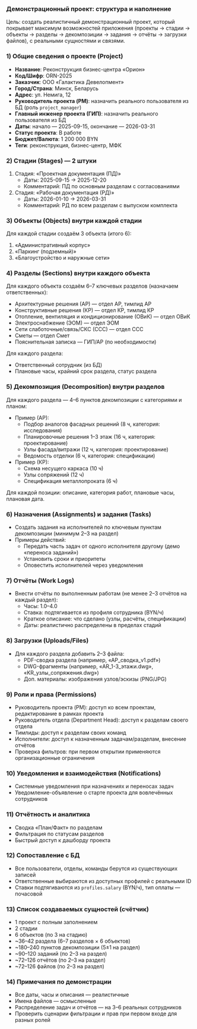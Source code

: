 ### Демонстрационный проект: структура и наполнение

Цель: создать реалистичный демонстрационный проект, который покрывает максимум возможностей приложения (проекты → стадии → объекты → разделы → декомпозиции → задания → отчёты → загрузки файлов), с реальными сущностями и связями.

### 1) Общие сведения о проекте (Project)
- **Название**: Реконструкция бизнес-центра «Орион»
- **Код/Шифр**: ORN-2025
- **Заказчик**: ООО «Галактика Девелопмент»
- **Город/Страна**: Минск, Беларусь
- **Адрес**: ул. Немига, 12
- **Руководитель проекта (PM)**: назначить реального пользователя из БД (роль `project_manager`)
- **Главный инженер проекта (ГИП)**: назначить реального пользователя из БД
- **Даты**: начало — 2025-09-15, окончание — 2026-03-31
- **Статус проекта**: В работе
- **Бюджет/Валюта**: 1 200 000 BYN
- **Теги**: реконструкция, бизнес-центр, МФК

### 2) Стадии (Stages) — 2 штуки
1. Стадия: «Проектная документация (ПД)»
   - Даты: 2025-09-15 → 2025-12-20
   - Комментарий: ПД по основным разделам с согласованиями
2. Стадия: «Рабочая документация (РД)»
   - Даты: 2026-01-10 → 2026-03-31
   - Комментарий: РД по всем разделам с выпуском комплекта

### 3) Объекты (Objects) внутри каждой стадии
Для каждой стадии создаём 3 объекта (итого 6):
1. «Административный корпус»
2. «Паркинг (подземный)»
3. «Благоустройство и наружные сети»

### 4) Разделы (Sections) внутри каждого объекта
Для каждого объекта создаём 6–7 ключевых разделов (назначаем ответственных):
- Архитектурные решения (АР) — отдел АР, тимлид АР
- Конструктивные решения (КР) — отдел КР, тимлид КР
- Отопление, вентиляция и кондиционирование (ОВиК) — отдел ОВиК
- Электроснабжение (ЭОМ) — отдел ЭОМ
- Сети слаботочные/связь/СКС (ССС) — отдел ССС
- Сметы — отдел Смет
- Пояснительная записка — ГИП/АР (по необходимости)

Для каждого раздела:
- Ответственный сотрудник (из БД)
- Плановые часы, крайний срок раздела, статус раздела

### 5) Декомпозиция (Decomposition) внутри разделов
Для каждого раздела — 4–6 пунктов декомпозиции с категориями и планом:
- Пример (АР):
  - Подбор аналогов фасадных решений (8 ч, категория: исследования)
  - Планировочные решения 1–3 этаж (16 ч, категория: проектирование)
  - Узлы фасада/витражи (12 ч, категория: проектирование)
  - Ведомость отделки (6 ч, категория: спецификации)
- Пример (КР):
  - Схема несущего каркаса (10 ч)
  - Узлы сопряжений (12 ч)
  - Спецификация металлопроката (6 ч)

Для каждой позиции: описание, категория работ, плановые часы, плановая дата.

### 6) Назначения (Assignments) и задания (Tasks)
- Создать задания на исполнителей по ключевым пунктам декомпозиции (минимум 2–3 на раздел)
- Примеры действий:
  - Передать часть задач от одного исполнителя другому (демо «переноса заданий»)
  - Установить сроки и приоритеты
  - Оповестить исполнителей через уведомления

### 7) Отчёты (Work Logs)
- Внести отчёты по выполненным работам (не менее 2–3 отчётов на каждый раздел):
  - Часы: 1.0–4.0
  - Ставка: подтягивается из профиля сотрудника (BYN/ч)
  - Краткое описание: что сделано (узлы, расчёты, спецификации)
  - Даты: реалистично распределены в пределах стадий

### 8) Загрузки (Uploads/Files)
- Для каждого раздела добавить 2–3 файла:
  - PDF-сводка раздела (например, «АР_сводка_v1.pdf»)
  - DWG-фрагменты (например, «AR_1-3_этажи.dwg», «KR_узлы_сопряжения.dwg»)
  - Доп. материалы: изображения узлов/эскизы (PNG/JPG)

### 9) Роли и права (Permissions)
- Руководитель проекта (PM): доступ ко всем проектам, редактирование в рамках проекта
- Руководитель отдела (Department Head): доступ к разделам своего отдела
- Тимлиды: доступ к разделам своих команд
- Исполнители: доступ к назначенным задачам/разделам, внесение отчётов
- Проверка фильтров: при первом открытии применяются организационные ограничения

### 10) Уведомления и взаимодействия (Notifications)
- Системные уведомления при назначениях и переносах задач
- Уведомление-объявление о старте проекта для вовлечённых сотрудников

### 11) Отчётность и аналитика
- Сводка «План/Факт» по разделам
- Фильтрация по статусам разделов
- Быстрый доступ к дашборду проекта

### 12) Сопоставление с БД
- Все пользователи, отделы, команды берутся из существующих записей
- Ответственные выбираются из доступных профилей с реальными ID
- Ставки подтягиваются из `profiles.salary` (BYN/ч), тип оплаты — почасовой

### 13) Список создаваемых сущностей (счётчик)
- 1 проект с полным заполнением
- 2 стадии
- 6 объектов (по 3 на стадию)
- ~36–42 раздела (6–7 разделов × 6 объектов)
- ~180–240 пунктов декомпозиции (5±1 на раздел)
- ~90–120 заданий (по 2–3 на раздел)
- ~72–126 отчётов (по 2–3 на раздел)
- ~72–126 файлов (по 2–3 на раздел)

### 14) Примечания по демонстрации
- Все даты, часы и описания — реалистичные
- Имена файлов — осмысленные
- Распределение задач и отчётов — на 3–6 реальных сотрудников
- Проверить сценарии фильтрации и прав при первом входе для разных ролей


